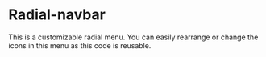 # Radial-navbar
This is a customizable radial menu. You can easily rearrange or change the icons in this menu as this code is reusable.
